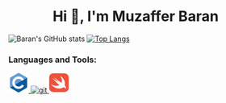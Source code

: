 
<h1 align="center">Hi 👋, I'm Muzaffer Baran</h1>



![Baran's GitHub stats](https://github-readme-stats.vercel.app/api?username=mbaransen&show_icons=true&theme=radical)
[![Top Langs](https://github-readme-stats.vercel.app/api/top-langs/?username=mbaransen&layout=compact)](https://github.com/mbaransen/github-readme-stats)







<p align="left">
</p>

<h3 align="left">Languages and Tools:</h3>
<p align="left"> <a href="https://www.cprogramming.com/" target="_blank" rel="noreferrer"> <img src="https://raw.githubusercontent.com/devicons/devicon/master/icons/c/c-original.svg" alt="c" width="40" height="40"/> </a> <a href="https://git-scm.com/" target="_blank" rel="noreferrer"> <img src="https://www.vectorlogo.zone/logos/git-scm/git-scm-icon.svg" alt="git" width="40" height="40"/> </a> <a href="https://developer.apple.com/swift/" target="_blank" rel="noreferrer"> <img src="https://raw.githubusercontent.com/devicons/devicon/master/icons/swift/swift-original.svg" alt="swift" width="40" height="40"/> </a> </p>

